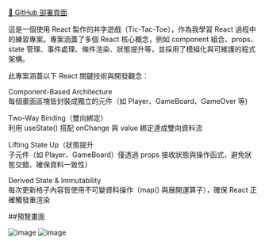 [🔗 GitHub 部署頁面](https://bruce-159.github.io/react-tic-tac-toe-game/)

這是一個使用 React 製作的井字遊戲（Tic-Tac-Toe），作為我學習 React 過程中的練習專案。專案涵蓋了多個 React 核心概念，例如 component 組合、props、state 管理、事件處理、條件渲染、狀態提升等，並採用了模組化與可維護的程式架構。

此專案涵蓋以下 React 關鍵技術與開發觀念：

Component-Based Architecture  
每個畫面區塊皆封裝成獨立的元件（如 Player、GameBoard、GameOver 等)    

Two-Way Binding（雙向綁定）  
利用 useState() 搭配 onChange 與 value 綁定達成雙向資料流    

Lifting State Up（狀態提升  
子元件（如 Player、GameBoard）僅透過 props 接收狀態與操作函式，避免狀態交錯、確保資料一致性）    

Derived State & Immutability  
每次更新格子內容皆使用不可變資料操作（map() 與展開運算子），確保 React 正確觸發重渲染    


##預覽畫面

![image](https://github.com/user-attachments/assets/a0b0daf4-caab-47ac-a9f2-6414280aae0a)
![image](https://github.com/user-attachments/assets/4220bfd0-bc96-4e83-b2f1-15dc9039d0c0)



